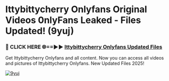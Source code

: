 # Ittybittycherry Onlyfans Original Videos 0nlyFans Leaked - Files Updated! (9yuj)

<h3>🔴 CLICK HERE 🌐==►► <a href="https://tinyurl.com/2m67pmp6" rel="nofollow">Ittybittycherry Onlyfans Updated Files</a></h3>

Get Ittybittycherry Onlyfans and all content. Now you can access all videos and pictures of Ittybittycherry Onlyfans. New Updated Files 2025!

[![9yuj](https://i.imgur.com/H4QAA4z.gif)](https://tinyurl.com/2m67pmp6)